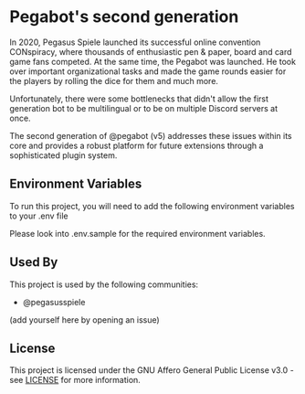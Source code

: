 # Pegabot's second generation

In 2020, Pegasus Spiele launched its successful online convention CONspiracy, where thousands of enthusiastic pen & paper, board and card game fans competed. At the same time, the Pegabot was launched. He took over important organizational tasks and made the game rounds easier for the players by rolling the dice for them and much more.

Unfortunately, there were some bottlenecks that didn't allow the first generation bot to be multilingual or to be on multiple Discord servers at once. 

The second generation of @pegabot (v5) addresses these issues within its core and provides a robust platform for future extensions through a sophisticated plugin system.
## Environment Variables

To run this project, you will need to add the following environment variables to your .env file

Please look into .env.sample for the required environment variables.
## Used By

This project is used by the following communities:

- @pegasusspiele

(add yourself here by opening an issue)


## License

This project is licensed under the GNU Affero General Public License v3.0 - see [LICENSE](LICENSE) for more information.
